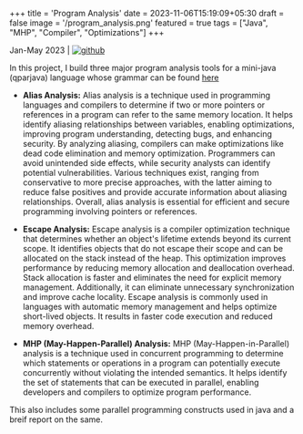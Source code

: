 +++
title = 'Program Analysis'
date = 2023-11-06T15:19:09+05:30
draft = false
image = '/program_analysis.png'
featured = true
tags = ["Java", "MHP", "Compiler", "Optimizations"]
+++

Jan-May 2023 | [![github](/github.png)](https://github.com/Archaic-Mage/Parallel_Program_Analysis)

In this project, I build three major program analysis tools for a mini-java (qparjava) language whose grammar can be found [here](http://www.cse.iitm.ac.in/~krishna/cs6235/qparjava.html)

- **Alias Analysis:** Alias analysis is a technique used in programming languages and compilers to determine if two or more pointers or references in a program can refer to the same memory location. It helps identify aliasing relationships between variables, enabling optimizations, improving program understanding, detecting bugs, and enhancing security. By analyzing aliasing, compilers can make optimizations like dead code elimination and memory optimization. Programmers can avoid unintended side effects, while security analysts can identify potential vulnerabilities. Various techniques exist, ranging from conservative to more precise approaches, with the latter aiming to reduce false positives and provide accurate information about aliasing relationships. Overall, alias analysis is essential for efficient and secure programming involving pointers or references.

- **Escape Analysis:** Escape analysis is a compiler optimization technique that determines whether an object's lifetime extends beyond its current scope. It identifies objects that do not escape their scope and can be allocated on the stack instead of the heap. This optimization improves performance by reducing memory allocation and deallocation overhead. Stack allocation is faster and eliminates the need for explicit memory management. Additionally, it can eliminate unnecessary synchronization and improve cache locality. Escape analysis is commonly used in languages with automatic memory management and helps optimize short-lived objects. It results in faster code execution and reduced memory overhead.

- **MHP (May-Happen-Parallel) Analysis:** MHP (May-Happen-in-Parallel) analysis is a technique used in concurrent programming to determine which statements or operations in a program can potentially execute concurrently without violating the intended semantics. It helps identify the set of statements that can be executed in parallel, enabling developers and compilers to optimize program performance.

This also includes some parallel programming constructs used in java and a breif report on the same.


